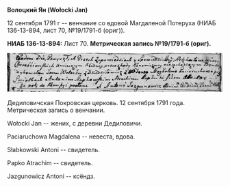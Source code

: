 **Волоцкий Ян (Wołocki Jan)**

12 сентября 1791 г -- венчание со вдовой Магдаленой Потеруха (НИАБ
136-13-894, лист 70, №19/1791-б (ориг)).

**НИАБ 136-13-894:** Лист 70. **Метрическая запись №19/1791-б (ориг).**

![](./media/043ab9f6ac4799237d377b05b02ae3992c15c527.png)

Дедиловичская Покровская церковь. 12 сентября 1791 года. Метрическая
запись о венчании.

Wołocki Jan -- жених, с деревни Дедиловичи.

Paciaruchowa Magdalena -- невеста, вдова.

Słabkowski Antoni -- свидетель.

Papko Atrachim -- свидетель.

Jazgunowicz Antoni -- ксёндз.
